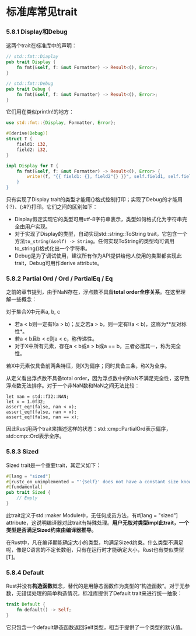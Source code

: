 # 标准库常见trait

### 5.8.1 Display和Debug

这两个trait在标准库中的声明：

```rust
// std::fmt::Diaplay
pub trait Display {
	fn fmt(&self, f: &mut Formatter) -> Result<(), Error>;
}
```

```rust
// std::fmt::Debug
pub trait Debug {
	fn fmt(&self, f: &mut Formatter) -> Result<(), Error>;
}
```

它们用在类似println!的地方：

```rust
use std::fmt::{Display, Formatter, Error};

#[derive(Debug)]
struct T {
	field1: i32,
	field2: i32,
}

impl Display for T {
	fn fmt(&self, f: &mut Formatter) -> Result<(), Error> {
		write!(f, "{{ field1: {}, field2"{} }}", self.field1, self.field2)
	}
}
```

只有实现了Display trait的类型才能用{}格式控制打印；实现了Debug的才能用{:?}、{:#?}打印。它们之间的区别如下：

- Display假定实现它的类型可用utf-8字符串表示，类型如何格式化为字符串完全由用户实现。
- 对于实现了Display的类型，自动实现std::string::ToString trait，它包含一个方法`to_string(&self) -> String`。任何实现ToString的类型均可调用to_string()格式化出一个字符串。
- Debug是为了调试使用，建议所有作为API提供给他人使用的类型都实现此trait，Debug可用作derive attribute。

### 5.8.2 Partial Ord / Ord / PartialEq / Eq

之前的章节提到，由于NaN存在，浮点数不具备**total order全序关系**。在这里理解一些概念：

对于集合X中元素a, b, c

- 若a < b则一定有!(a > b)；反之若a > b，则一定有!(a < b)，这称为**反对称性*。
- 若a < b且b < c则a < c，称传递性。
- 对于X中所有元素，存在a < b或a > b或a == b，三者必居其一，称为完全性。

若X中元素仅具备前两条特征，则X为偏序；同时具备三条，称X为全序。

从定义看出浮点数不具备total order，因为浮点数中的NaN不满足完全性，这导致浮点数无法排序。对于一个非NaN数和NaN之间无法比较：

```
let nan = std::f32::NAN;
let x = 1.0f32;
assert_eq!(false, nan < x);
assert_eq!(false, nan > x);
assert_eq!(false, nan == x);
```

因此Rust用两个trait来描述这样的状态：std::cmp::PartialOrd表示偏序，std::cmp::Ord表示全序。

### 5.8.3 Sized

Sized trait是一个重要trait，其定义如下：

```rust
#[lang = "sized"]
#[rustc_on_unimplemented = "'{Self}' does not have a constant size known at compile-time"]
#[fundamental]
pub trait Sized {
	// Empty
}
```

此trait定义于std::maker Module中，无任何成员方法，有#[lang = "sized"] attribute，这说明编译器对此trait有特殊处理。**用户无权对类型impl此trait，一个类型是否满足Sized约束由编译器推导。**

在Rust中，凡在编译期能确定大小的类型，均满足Sized约束。什么类型不满足呢，像是C语言的不定长数组，只有在运行时才能确定大小，Rust也有类似类型[T]。

### 5.8.4 Default

Rust并没有**构造函数**概念，替代的是用静态函数作为类型的“构造函数”。对于无参数，无错误处理的简单构造情况，标准库提供了Default trait来进行统一抽象：

```rust
trait Default {
	fn default() -> Self;
}
```

它只包含一个default静态函数返回Self类型，相当于提供了一个类型的默认值。